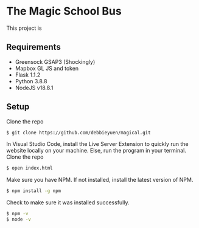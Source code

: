 # The Magic School Bus

This project is 

## Requirements
  * Greensock GSAP3 (Shockingly)
  * Mapbox GL JS and token
  * Flask 1.1.2
  * Python 3.8.8
  * NodeJS v18.8.1

## Setup
Clone the repo
```bash
$ git clone https://github.com/debbieyuen/magical.git
```

In Visual Studio Code, install the Live Server Extension to quickly run the website locally on your machine. Else, run the program in your terminal.
Clone the repo
```bash
$ open index.html
```

Make sure you have NPM. If not installed, install the latest version of NPM.
```bash
$ npm install -g npm
```

Check to make sure it was installed successfully.
```bash
$ npm -v
$ node -v
```
